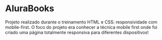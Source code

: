 # AluraBooks

Projeto realizado durante o treinamento HTML e CSS: responsividade com mobile-first. 
O foco do projeto era conhecer a técnica mobile first onde foi criado uma página totalmente responsiva
para diferentes dispositivos!
